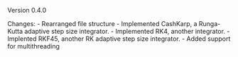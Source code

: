 Version 0.4.0

Changes:
    - Rearranged file structure
    - Implemented CashKarp, a Runga-Kutta adaptive step size integrator.
    - Implemented RK4, another integrator.
    - Implented RKF45, another RK adaptive step size integrator.
    - Added support for multithreading